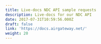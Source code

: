 ```yaml
---
title: Live-docs NDC API sample requests
description: Live-docs for our NDC API
date: 2017-07-31T10:59:56.000Z
draft: false
link: 'https://docs.airgateway.net/'
weight: 20
---
```



